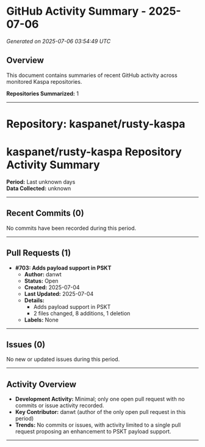 # GitHub Activity Summary - 2025-07-06

*Generated on 2025-07-06 03:54:49 UTC*

## Overview

This document contains summaries of recent GitHub activity across monitored Kaspa repositories.

**Repositories Summarized:** 1

---

# Repository: kaspanet/rusty-kaspa

# kaspanet/rusty-kaspa Repository Activity Summary

**Period:** Last unknown days  
**Data Collected:** unknown

---

## Recent Commits (0)

No commits have been recorded during this period.

---

## Pull Requests (1)

- **#703: Adds payload support in PSKT**  
  - **Author:** danwt  
  - **Status:** Open  
  - **Created:** 2025-07-04  
  - **Last Updated:** 2025-07-04  
  - **Details:**  
    - Adds payload support in PSKT
    - 2 files changed, 8 additions, 1 deletion
  - **Labels:** None

---

## Issues (0)

No new or updated issues during this period.

---

## Activity Overview

- **Development Activity:** Minimal; only one open pull request with no commits or issue activity recorded.
- **Key Contributor:** danwt (author of the only open pull request in this period)
- **Trends:** No commits or issues, with activity limited to a single pull request proposing an enhancement to PSKT payload support.

---


